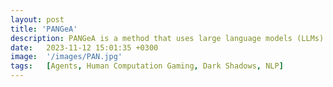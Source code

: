 ```yaml
---
layout: post
title: 'PANGeA'
description: PANGeA is a method that uses large language models (LLMs) guided by a game designer's criteria to generate narrative content for turn-based role-playing games (RPGs). It procedurally generates narrative, including non-playable characters (NPCs) that exhibit traits from the Big 5 Personality Model. Notably, PANGeA processes and aligns free-form, dynamic interactions between players and the environment with the game's generated narrative. To prevent deviations caused by free-form text input, PANGeA employs a validation system to keep responses in line with the unfolding story. This system is supported by a server with a custom memory system that provides context for generated responses. The server's REST interface allows for integration with any game engine and LLM interface.
date:   2023-11-12 15:01:35 +0300
image:  '/images/PAN.jpg'
tags:   [Agents, Human Computation Gaming, Dark Shadows, NLP]
---
```




